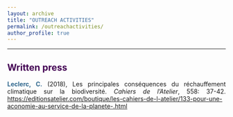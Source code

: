 ```yaml
---
layout: archive
title: "OUTREACH ACTIVITIES"
permalink: /outreachactivities/
author_profile: true
---
```

<style> body {text-align: justify} </style> <!-- Justify text. -->

------

## <span style="color:#440154">**Written press**</span>

<span style="color:#31688E">**Leclerc, C.**</span> (2018), Les principales conséquences du réchauffement climatique sur la biodiversité. *Cahiers de l’Atelier*, 558: 37-42.  https://editionsatelier.com/boutique/les-cahiers-de-l-atelier/133-pour-une-aconomie-au-service-de-la-planete-.html
